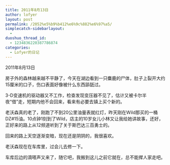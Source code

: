 ```yaml
---
title: 2011年8月13日
author: lofyer
layout: post
permalink: /2052%e5%b9%b412%e6%9c%882%e6%97%a5/
simplecatch-sidebarlayout:
  - 
duoshuo_thread_id:
  - 1234836220387786874
categories:
  - Lofyer的日记
---
```

2011年8月13日

房子外的森林越来越不平静了，今天在湖边看到一只麋鹿的尸体，肚子上裂开大约15厘米的口子，伤口表面好像被什么东西舔舐过。

3-D变速机的驱动器又不工作，检查发现变压器不见了，估计又被卡尔半夜“借”走，短期内他不会回来，看来有必要去镇上买个新的。

老沃森真的老了，刚跑了不到20公里油量表就红灯，昨天刚在Wild那买的一桶DZ#15油。10点钟1刻到了Wild，店主的10岁女儿小林又让我给她讲故事，还好，正好来的路上从12频道听到了关于斯巴达三百勇士的。

回来的路上天空逐渐变暗，现在还是阴阴的，我很喜欢。

老沃森现在在车库里，过会儿去修一下。

车库后边的滴嗒声又来了，随它吧，我搬到这儿之前它就在，总不能撵人家走吧。